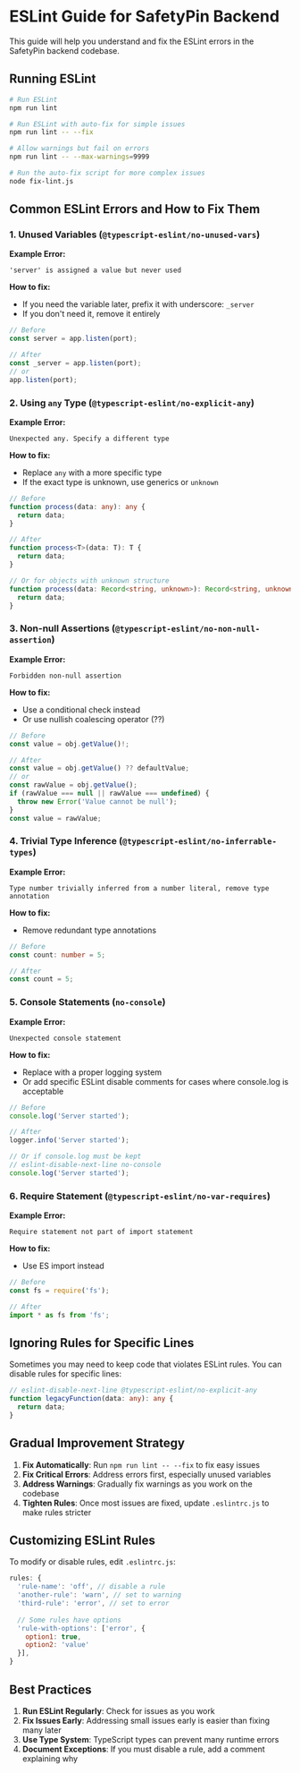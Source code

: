 # ESLint Guide for SafetyPin Backend

This guide will help you understand and fix the ESLint errors in the SafetyPin backend codebase.

## Running ESLint

```bash
# Run ESLint
npm run lint

# Run ESLint with auto-fix for simple issues
npm run lint -- --fix

# Allow warnings but fail on errors
npm run lint -- --max-warnings=9999

# Run the auto-fix script for more complex issues
node fix-lint.js
```

## Common ESLint Errors and How to Fix Them

### 1. Unused Variables (`@typescript-eslint/no-unused-vars`)

**Example Error:**
```
'server' is assigned a value but never used
```

**How to fix:**
- If you need the variable later, prefix it with underscore: `_server`
- If you don't need it, remove it entirely

```typescript
// Before
const server = app.listen(port);

// After
const _server = app.listen(port);
// or
app.listen(port);
```

### 2. Using `any` Type (`@typescript-eslint/no-explicit-any`)

**Example Error:**
```
Unexpected any. Specify a different type
```

**How to fix:**
- Replace `any` with a more specific type
- If the exact type is unknown, use generics or `unknown`

```typescript
// Before
function process(data: any): any {
  return data;
}

// After
function process<T>(data: T): T {
  return data;
}

// Or for objects with unknown structure
function process(data: Record<string, unknown>): Record<string, unknown> {
  return data;
}
```

### 3. Non-null Assertions (`@typescript-eslint/no-non-null-assertion`)

**Example Error:**
```
Forbidden non-null assertion
```

**How to fix:**
- Use a conditional check instead
- Or use nullish coalescing operator (??)

```typescript
// Before
const value = obj.getValue()!;

// After
const value = obj.getValue() ?? defaultValue;
// or
const rawValue = obj.getValue();
if (rawValue === null || rawValue === undefined) {
  throw new Error('Value cannot be null');
}
const value = rawValue;
```

### 4. Trivial Type Inference (`@typescript-eslint/no-inferrable-types`)

**Example Error:**
```
Type number trivially inferred from a number literal, remove type annotation
```

**How to fix:**
- Remove redundant type annotations

```typescript
// Before
const count: number = 5;

// After
const count = 5;
```

### 5. Console Statements (`no-console`)

**Example Error:**
```
Unexpected console statement
```

**How to fix:**
- Replace with a proper logging system
- Or add specific ESLint disable comments for cases where console.log is acceptable

```typescript
// Before
console.log('Server started');

// After
logger.info('Server started');

// Or if console.log must be kept
// eslint-disable-next-line no-console
console.log('Server started');
```

### 6. Require Statement (`@typescript-eslint/no-var-requires`)

**Example Error:**
```
Require statement not part of import statement
```

**How to fix:**
- Use ES import instead

```typescript
// Before
const fs = require('fs');

// After
import * as fs from 'fs';
```

## Ignoring Rules for Specific Lines

Sometimes you may need to keep code that violates ESLint rules. You can disable rules for specific lines:

```typescript
// eslint-disable-next-line @typescript-eslint/no-explicit-any
function legacyFunction(data: any): any {
  return data;
}
```

## Gradual Improvement Strategy

1. **Fix Automatically**: Run `npm run lint -- --fix` to fix easy issues
2. **Fix Critical Errors**: Address errors first, especially unused variables
3. **Address Warnings**: Gradually fix warnings as you work on the codebase
4. **Tighten Rules**: Once most issues are fixed, update `.eslintrc.js` to make rules stricter

## Customizing ESLint Rules

To modify or disable rules, edit `.eslintrc.js`:

```javascript
rules: {
  'rule-name': 'off', // disable a rule
  'another-rule': 'warn', // set to warning
  'third-rule': 'error', // set to error
  
  // Some rules have options
  'rule-with-options': ['error', { 
    option1: true, 
    option2: 'value' 
  }],
}
```

## Best Practices

1. **Run ESLint Regularly**: Check for issues as you work
2. **Fix Issues Early**: Addressing small issues early is easier than fixing many later
3. **Use Type System**: TypeScript types can prevent many runtime errors
4. **Document Exceptions**: If you must disable a rule, add a comment explaining why
